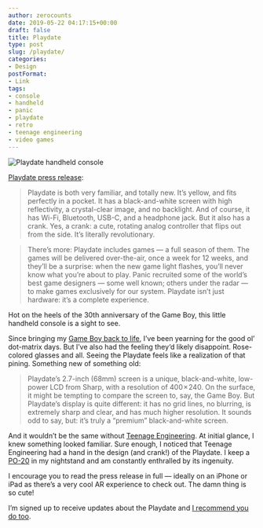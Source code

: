 ```yaml
---
author: zerocounts
date: 2019-05-22 04:17:15+00:00
draft: false
title: Playdate
type: post
slug: /playdate/
categories:
- Design
postFormat:
- Link
tags:
- console
- handheld
- panic
- playdate
- retro
- teenage engineering
- video games
---
```


![Playdate handheld console](/playdate.jpeg)

[Playdate press release](https://play.date/media/#downloads):

> Playdate is both very familiar, and totally new. It’s yellow, and fits perfectly in a pocket. It has a black-and-white screen with high reflectivity, a crystal-clear image, and no backlight. And of course, it has Wi-Fi, Bluetooth, USB-C, and a headphone jack. But it also has a crank. Yes, a crank: a cute, rotating analog controller that flips out from the side. It’s literally revolutionary.

> There’s more: Playdate includes games — a full season of them. The games will be delivered over-the-air, once a week for 12 weeks, and they’ll be a surprise: when the new game light flashes, you’ll never know what you’re about to play. Panic recruited some of the world’s best game designers — some well known; others under the radar — to make games exclusively for our system. Playdate isn’t just hardware: it’s a complete experience.

Hot on the heels of the 30th anniversary of the Game Boy, this little handheld console is a sight to see.

Since bringing my [Game Boy back to life](/2019/04/21/game-boy-restored/), I’ve been yearning for the good ol’ dot-matrix days. But I’ve also had the feeling they‘d likely disappoint. Rose-colored glasses and all. Seeing the Playdate feels like a realization of that pining. Something new of something old:

> Playdate’s 2.7-inch (68mm) screen is a unique, black-and-white, low-power LCD from Sharp, with a resolution of 400 × 240. On the surface, it might be tempting to compare the screen to, say, the Game Boy. But Playdate’s display is quite different: it has no grid lines, no blurring, is extremely sharp and clear, and has much higher resolution. It sounds odd to say, but: it’s truly a “premium” black-and-white screen.

And it wouldn’t be the same without [Teenage Engineering](https://teenage.engineering). At initial glance, I knew something looked familiar. Sure enough, I noticed that Teenage Engineering had a hand in the design (and crank!) of the Playdate. I keep a [PO-20](https://teenage.engineering/store#po-20) in my nightstand and am constantly enthralled by its ingenuity.

I encourage you to read the press release in full — ideally on an iPhone or iPad as there’s a very cool AR experience to check out. The damn thing is so cute!

I’m signed up to receive updates about the Playdate and [I recommend you do too](https://play.date).